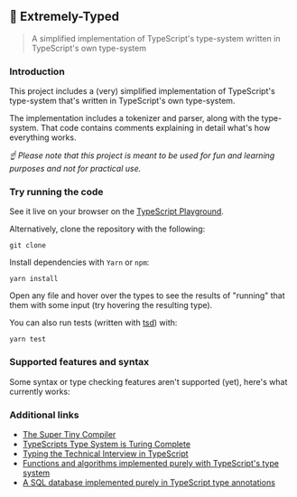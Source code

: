 ## 🐬 Extremely-Typed

> A simplified implementation of TypeScript's type-system written in TypeScript's own type-system

### Introduction

This project includes a (very) simplified implementation of TypeScript's type-system that's written in TypeScript's own type-system.

The implementation includes a tokenizer and parser, along with the type-system. That code contains comments explaining in detail what's how everything works.

*☝ Please note that this project is meant to be used for fun and learning purposes and not for practical use.*

### Try running the code

See it live on your browser on the [TypeScript Playground]().

Alternatively, clone the repository with the following:

```
git clone
```

Install dependencies with `Yarn` or `npm`:

```
yarn install
```

Open any file and hover over the types to see the results of "running" that them with some input (try hovering the resulting type).

You can also run tests (written with [tsd]()) with:

```
yarn test
```

### Supported features and syntax

Some syntax or type checking features aren't supported (yet), here's what currently works:

### Additional links

- [The Super Tiny Compiler](https://github.com/jamiebuilds/the-super-tiny-compiler)
- [TypeScripts Type System is Turing Complete](https://github.com/microsoft/TypeScript/issues/14833)
- [Typing the Technical Interview in TypeScript](https://gal.hagever.com/posts/typing-the-technical-interview-in-typescript/)
- [Functions and algorithms implemented purely with TypeScript's type system](https://github.com/ronami/meta-typing)
- [A SQL database implemented purely in TypeScript type annotations](https://github.com/codemix/ts-sql)

